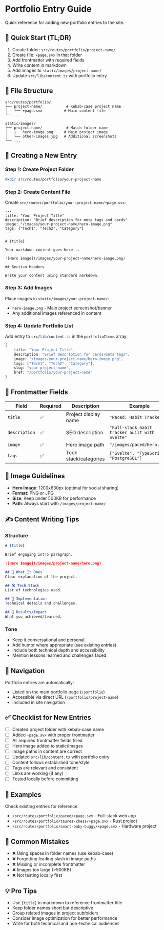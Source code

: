 # Portfolio Entry Guide

Quick reference for adding new portfolio entries to the site.

## 🚀 Quick Start (TL;DR)

1. Create folder: `src/routes/portfolio/project-name/`
2. Create file: `+page.svx` in that folder
3. Add frontmatter with required fields
4. Write content in markdown
5. Add images to `static/images/project-name/`
6. Update `src/lib/content.ts` with portfolio entry

## 📁 File Structure

```
src/routes/portfolio/
├── project-name/           # Kebab-case project name
│   └── +page.svx          # Main content file
└── ...

static/images/
├── project-name/           # Match folder name
│   ├── hero-image.png     # Main project image
│   └── other-images.jpg   # Additional screenshots
└── ...
```

## 📝 Creating a New Entry

### Step 1: Create Project Folder
```bash
mkdir src/routes/portfolio/your-project-name
```

### Step 2: Create Content File
Create `src/routes/portfolio/your-project-name/+page.svx`:

```svx
---
title: "Your Project Title"
description: "Brief description for meta tags and cards"
image: "/images/your-project-name/hero-image.png"
tags: ["Tech1", "Tech2", "Category"]
---

# {title}

Your markdown content goes here...

![Hero Image](/images/your-project-name/hero-image.png)

## Section Headers

Write your content using standard markdown.
```

### Step 3: Add Images
Place images in `static/images/your-project-name/`:
- `hero-image.png` - Main project screenshot/banner
- Any additional images referenced in content

### Step 4: Update Portfolio List
Add entry to `src/lib/content.ts` in the `portfolioItems` array:

```typescript
{
    title: "Your Project Title",
    description: "Brief description for cards/meta tags",
    image: "/images/your-project-name/hero-image.png",
    tags: ["Tech1", "Tech2", "Category"],
    slug: "your-project-name",
    href: "/portfolio/your-project-name"
}
```

## 🎨 Frontmatter Fields

| Field | Required | Description | Example |
|-------|----------|-------------|---------|
| `title` | ✅ | Project display name | `"Paced: Habit Tracker"` |
| `description` | ✅ | SEO description | `"Full-stack habit tracker built with Svelte"` |
| `image` | ✅ | Hero image path | `"/images/paced/hero.png"` |
| `tags` | ✅ | Tech stack/categories | `["Svelte", "TypeScript", "PostgreSQL"]` |

## 📸 Image Guidelines

- **Hero Image**: 1200x630px (optimal for social sharing)
- **Format**: PNG or JPG
- **Size**: Keep under 500KB for performance
- **Path**: Always start with `/images/project-name/`

## ✍️ Content Writing Tips

### Structure
```markdown
# {title}

Brief engaging intro paragraph.

![Hero Image](/images/project-name/hero.png)

## 🎯 What It Does
Clear explanation of the project.

## 🛠️ Tech Stack
List of technologies used.

## 🚧 Implementation
Technical details and challenges.

## 🎉 Results/Impact
What you achieved/learned.
```

### Tone
- Keep it conversational and personal
- Add humor where appropriate (see existing entries)
- Include both technical depth and accessibility
- Mention lessons learned and challenges faced

## 🔗 Navigation

Portfolio entries are automatically:
- Listed on the main portfolio page (`/portfolio`)
- Accessible via direct URL (`/portfolio/project-name`)
- Included in site navigation

## ✅ Checklist for New Entries

- [ ] Created project folder with kebab-case name
- [ ] Added `+page.svx` with proper frontmatter
- [ ] All required frontmatter fields filled
- [ ] Hero image added to static/images
- [ ] Image paths in content are correct
- [ ] Updated `src/lib/content.ts` with portfolio entry
- [ ] Content follows established tone/style
- [ ] Tags are relevant and consistent
- [ ] Links are working (if any)
- [ ] Tested locally before committing

## 🎯 Examples

Check existing entries for reference:
- `/src/routes/portfolio/paced/+page.svx` - Full-stack web app
- `/src/routes/portfolio/taures-chess/+page.svx` - Rust project
- `/src/routes/portfolio/smart-baby-buggy/+page.svx` - Hardware project

## 🚨 Common Mistakes

- ❌ Using spaces in folder names (use kebab-case)
- ❌ Forgetting leading slash in image paths
- ❌ Missing or incomplete frontmatter
- ❌ Images too large (>500KB)
- ❌ Not testing locally first

## 💡 Pro Tips

- Use `{title}` in markdown to reference frontmatter title
- Keep folder names short but descriptive
- Group related images in project subfolders
- Consider image optimization for better performance
- Write for both technical and non-technical audiences